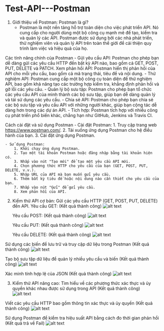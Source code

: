 # Test-API---Postman

1. Giới thiệu về Postman:
Postman là gì?
    - Postman là một nền tảng hỗ trợ toàn diện cho việc phát triển API. Nó cung cấp cho người dùng một bộ công cụ mạnh mẽ để tạo, kiểm tra và quản lý các API. Postman được sử dụng bởi các nhà phát triển, thử nghiệm viên và quản lý API trên toàn thế giới để cải thiện quy trình làm việc và hiệu quả của họ.

Các tính năng chính của Postman
    - Gửi yêu cầu API: Postman cho phép bạn dễ dàng gửi các yêu cầu HTTP đến bất kỳ API nào, bao gồm cả GET, POST, PUT, DELETE và PATCH.
    Xem phản hồi API: Postman hiển thị phản hồi của API cho mỗi yêu cầu, bao gồm cả mã trạng thái, tiêu đề và nội dung.
    - Thử nghiệm API: Postman cung cấp một bộ công cụ toàn diện để thử nghiệm API, bao gồm khả năng tạo các trường hợp kiểm tra, khẳng định phản hồi và gỡ lỗi các yêu cầu.
    - Quản lý bộ sưu tập: Postman cho phép bạn tổ chức các yêu cầu API của mình thành các bộ sưu tập, giúp bạn dễ dàng quản lý và tái sử dụng các yêu cầu.
    - Chia sẻ API: Postman cho phép bạn chia sẻ các bộ sưu tập và yêu cầu API với những người khác, giúp bạn cộng tác dễ dàng hơn trong các dự án API.
    - Tích hợp: Postman tích hợp với nhiều công cụ phát triển phổ biến khác, chẳng hạn như GitHub, Jenkins và Travis CI.

Cách cài đặt và sử dụng Postman
    - Cài đặt Postman:
        1. Truy cập trang web https://www.postman.com/.
        2. Tải xuống ứng dụng Postman cho hệ điều hành của bạn.
        3. Cài đặt ứng dụng Postman.

    - Sử dụng Postman:
        1. Khởi chạy ứng dụng Postman.
        2. Tạo một tài khoản Postman hoặc đăng nhập bằng tài khoản hiện có.
        3. Nhấp vào nút "Tạo mới" để tạo một yêu cầu API mới.
        4. Chọn phương thức HTTP cho yêu cầu của bạn (GET, POST, PUT, DELETE, v.v.).
        5. Nhập URL của API mà bạn muốn gửi yêu cầu.
        6. Thêm bất kỳ tiêu đề hoặc nội dung nào cần thiết cho yêu cầu của bạn.
        7. Nhấp vào nút "Gửi" để gửi yêu cầu.
        8. Xem phản hồi của API.

2. Kiểm thử API cơ bản:
Gửi các yêu cầu HTTP (GET, POST, PUT, DELETE) đến API.
    Yêu cầu GET: (Kết quả thành công)
    ![alt text](image.png)

    Yêu cầu POST: (Kết quả thành công)
    ![alt text](image-3.png)

    Yêu cầu PUT: (Kết quả thành công)
    ![alt text](image-2.png)

    Yêu cầu DELETE: (Kết quả thành công)
    ![alt text](image-1.png)

Sử dụng các biến để lưu trữ và truy cập dữ liệu trong Postman (Kết quả thành công)
    ![alt text](image-4.png)

Tạo bộ sưu tập dữ liệu để quản lý nhiều yêu cầu và biến (Kết quả thành công)
    ![alt text](image-5.png)

Xác minh tính hợp lệ của JSON (Kết quả thành công)
    ![alt text](image-6.png)

3. Kiểm thử API nâng cao:
Tìm hiểu về các phương thức xác thực và ủy quyền khác nhau được sử dụng trong API (Kết quả thành công)
    ![alt text](image-7.png)

Viết các yêu cầu HTTP bao gồm thông tin xác thực và ủy quyền (Kết quả thành công)
    ![alt text](image-8.png)

Sử dụng Postman để kiểm tra hiệu suất API bằng cách đo thời gian phản hồi (Kết quả trả về Fail)
    ![alt text](image-9.png)



